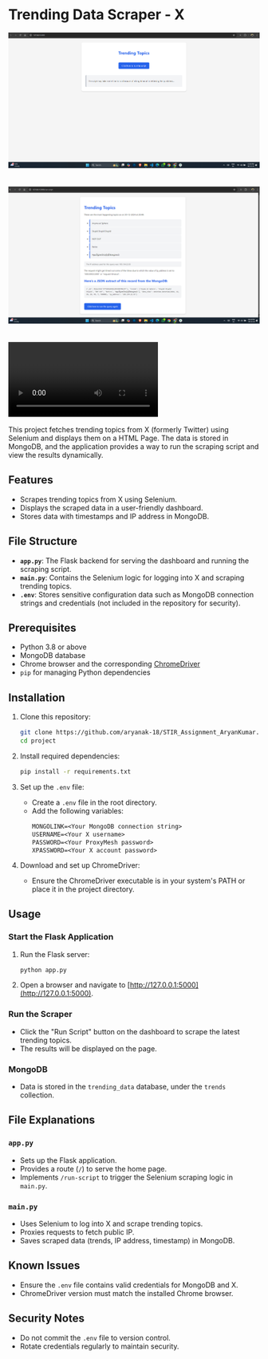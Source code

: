 # Trending Data Scraper - X

![HomePage](assets/HomePage.png)
<br>
<br>
<br>
![ResultPage](assets/ResultPage.png)
<br>
<br>
<br>
![Video](assets/STIR_AssignmentVideo.mp4)



This project fetches trending topics from X (formerly Twitter) using Selenium and displays them on a HTML Page. The data is stored in MongoDB, and the application provides a way to run the scraping script and view the results dynamically.

## Features
- Scrapes trending topics from X using Selenium.
- Displays the scraped data in a user-friendly dashboard.
- Stores data with timestamps and IP address in MongoDB.

## File Structure
- **`app.py`**: The Flask backend for serving the dashboard and running the scraping script.
- **`main.py`**: Contains the Selenium logic for logging into X and scraping trending topics.
- **`.env`**: Stores sensitive configuration data such as MongoDB connection strings and credentials (not included in the repository for security).

## Prerequisites
- Python 3.8 or above
- MongoDB database
- Chrome browser and the corresponding [ChromeDriver](https://sites.google.com/chromium.org/driver/)
- `pip` for managing Python dependencies

## Installation
1. Clone this repository:
   ```bash
   git clone https://github.com/aryanak-18/STIR_Assignment_AryanKumar.git
   cd project
   ```

2. Install required dependencies:
   ```bash
   pip install -r requirements.txt
   ```

3. Set up the `.env` file:
   - Create a `.env` file in the root directory.
   - Add the following variables:
     ```env
     MONGOLINK=<Your MongoDB connection string>
     USERNAME=<Your X username>
     PASSWORD=<Your ProxyMesh password>
     XPASSWORD=<Your X account password>
     ```

4. Download and set up ChromeDriver:
   - Ensure the ChromeDriver executable is in your system's PATH or place it in the project directory.

## Usage
### Start the Flask Application
1. Run the Flask server:
   ```bash
   python app.py
   ```
2. Open a browser and navigate to [http://127.0.0.1:5000](http://127.0.0.1:5000).

### Run the Scraper
- Click the "Run Script" button on the dashboard to scrape the latest trending topics.
- The results will be displayed on the page.

### MongoDB
- Data is stored in the `trending_data` database, under the `trends` collection.

## File Explanations
### `app.py`
- Sets up the Flask application.
- Provides a route (`/`) to serve the home page.
- Implements `/run-script` to trigger the Selenium scraping logic in `main.py`.

### `main.py`
- Uses Selenium to log into X and scrape trending topics.
- Proxies requests to fetch public IP.
- Saves scraped data (trends, IP address, timestamp) in MongoDB.

## Known Issues
- Ensure the `.env` file contains valid credentials for MongoDB and X.
- ChromeDriver version must match the installed Chrome browser.

## Security Notes
- Do not commit the `.env` file to version control.
- Rotate credentials regularly to maintain security.